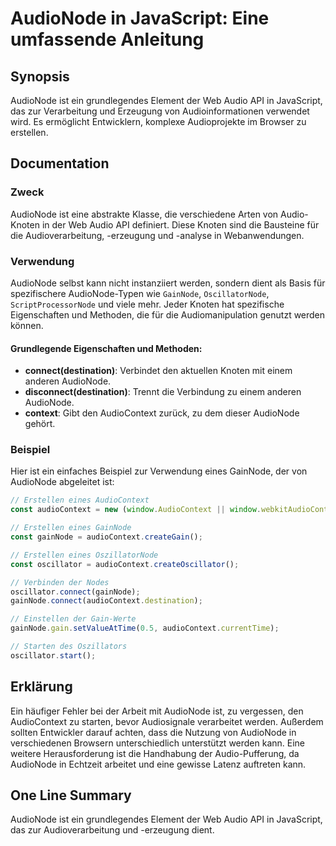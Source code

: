<!--
Meta Description: # AudioNode in JavaScript: Eine umfassende Anleitung ## Synopsis AudioNode ist ein grundlegendes Element der Web Audio API in JavaScript, das zur Vera...
Meta Keywords: audionode, audiocontext, der, die, ist
-->

# AudioNode in JavaScript: Eine umfassende Anleitung

## Synopsis
AudioNode ist ein grundlegendes Element der Web Audio API in JavaScript, das zur Verarbeitung und Erzeugung von Audioinformationen verwendet wird. Es ermöglicht Entwicklern, komplexe Audioprojekte im Browser zu erstellen.

## Documentation
### Zweck
AudioNode ist eine abstrakte Klasse, die verschiedene Arten von Audio-Knoten in der Web Audio API definiert. Diese Knoten sind die Bausteine für die Audioverarbeitung, -erzeugung und -analyse in Webanwendungen.

### Verwendung
AudioNode selbst kann nicht instanziiert werden, sondern dient als Basis für spezifischere AudioNode-Typen wie `GainNode`, `OscillatorNode`, `ScriptProcessorNode` und viele mehr. Jeder Knoten hat spezifische Eigenschaften und Methoden, die für die Audiomanipulation genutzt werden können.

#### Grundlegende Eigenschaften und Methoden:
- **connect(destination)**: Verbindet den aktuellen Knoten mit einem anderen AudioNode.
- **disconnect(destination)**: Trennt die Verbindung zu einem anderen AudioNode.
- **context**: Gibt den AudioContext zurück, zu dem dieser AudioNode gehört.

### Beispiel
Hier ist ein einfaches Beispiel zur Verwendung eines GainNode, der von AudioNode abgeleitet ist:

```javascript
// Erstellen eines AudioContext
const audioContext = new (window.AudioContext || window.webkitAudioContext)();

// Erstellen eines GainNode
const gainNode = audioContext.createGain();

// Erstellen eines OszillatorNode
const oscillator = audioContext.createOscillator();

// Verbinden der Nodes
oscillator.connect(gainNode);
gainNode.connect(audioContext.destination);

// Einstellen der Gain-Werte
gainNode.gain.setValueAtTime(0.5, audioContext.currentTime);

// Starten des Oszillators
oscillator.start();
```

## Erklärung
Ein häufiger Fehler bei der Arbeit mit AudioNode ist, zu vergessen, den AudioContext zu starten, bevor Audiosignale verarbeitet werden. Außerdem sollten Entwickler darauf achten, dass die Nutzung von AudioNode in verschiedenen Browsern unterschiedlich unterstützt werden kann. Eine weitere Herausforderung ist die Handhabung der Audio-Pufferung, da AudioNode in Echtzeit arbeitet und eine gewisse Latenz auftreten kann.

## One Line Summary
AudioNode ist ein grundlegendes Element der Web Audio API in JavaScript, das zur Audioverarbeitung und -erzeugung dient.